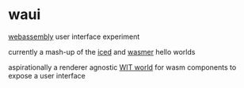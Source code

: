 # waui
[webassembly](https://webassembly.org/) user interface experiment

currently a mash-up of the [iced](https://docs.rs/iced/latest/iced/index.html) and [wasmer](https://docs.rs/wasmer/latest/wasmer/index.html) hello worlds

aspirationally a renderer agnostic [WIT world](https://component-model.bytecodealliance.org/design/worlds.html) for wasm components to expose a user interface